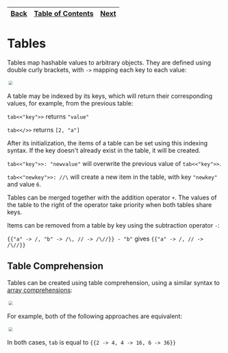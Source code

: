 [Back](04arrays.md) | [Table of Contents](tableofcontents.md) | [Next](06slices.md)
---                 | ---                                     | ---

# Tables

Tables map hashable values to arbitrary objects.
They are defined using double curly brackets, with `->` mapping each key to each value:

<p align="left">
    <img src="/images/11table.png" style="transform: scale(0.6)">
</p>

A table may be indexed by its keys, which will return their corresponding values, for example, from the previous table:

`tab<<"key">>` returns `"value"`

`tab<</>>` returns `[2, "a"]`

After its initialization, the items of a table can be set using this indexing syntax.
If the key doesn't already exist in the table, it will be created.

`tab<<"key">>: "newvalue"` will overwrite the previous value of `tab<<"key">>`.

`tab<<"newkey">>: //\` will create a new item in the table, with key `"newkey"` and value `6`.

Tables can be merged together with the addition operator `+`.
The values of the table to the right of the operator take priority when both tables share keys.

Items can be removed from a table by key using the subtraction operator `-`:

`{{"a" -> /, "b" -> /\, // -> /\//}} - "b"` gives `{{"a" -> /, // -> /\//}}`

## Table Comprehension

Tables can be created using table comprehension, using a similar syntax to [array comprehensions](04arrays.md#array-comprehension):

<p align="left">
    <img src="/images/12tablecomprehension.png" style="transform: scale(0.6)">
</p>

For example, both of the following approaches are equivalent:

<p align="left">
    <img src="/images/13tablecomprehension.png" style="transform: scale(0.6)">
</p>

In both cases, `tab` is equal to `{{2 -> 4, 4 -> 16, 6 -> 36}}`
